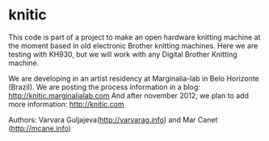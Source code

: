 knitic
======

This code is part of a project to make an open hardware knitting machine at the moment based in old electronic Brother knitting machines. Here we are testing with KH930, but we will work with any Digital Brother Knitting machine. 

We are developing in an artist residency at Marginalia-lab in Belo Horizonte (Brazil). We are posting the process information in a blog: http://knitic.marginalialab.com
And after november 2012, we plan to add more information: http://knitic.com

Authors: Varvara Guljajeva(http://varvarag.info) and Mar Canet (http://mcane.info)